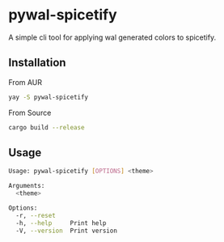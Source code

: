 # pywal-spicetify
A simple cli tool for applying wal generated colors to spicetify.

## Installation
From AUR
```bash
yay -S pywal-spicetify
```
From Source
```bash
cargo build --release
```
## Usage
```bash
Usage: pywal-spicetify [OPTIONS] <theme>

Arguments:
  <theme>

Options:
  -r, --reset
  -h, --help     Print help
  -V, --version  Print version
```
